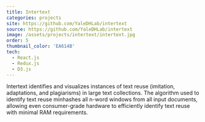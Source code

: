 ```yaml
---
title: Intertext
categories: projects
site: https://github.com/YaleDHLab/intertext
source: https://github.com/YaleDHLab/intertext
image: /assets/projects/intertext/intertext.jpg
order: 5
thumbnail_color: 'EA614B'
tech:
  - React.js
  - Redux.js
  - D3.js
---
```


Intertext identifies and visualizes instances of text reuse (imitation, adaptations, and plagiarisms) in large text collections. The algorithm used to identify text reuse minhashes all n-word windows from all input documents, allowing even consumer-grade hardware to efficiently identify text reuse with minimal RAM requirements.
